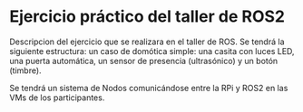 # Ejercicio práctico del taller de ROS2
Descripcion del ejercicio que se realizara en el taller de ROS.
Se tendrá la siguiente estructura: un caso de domótica simple: una casita con luces LED, una puerta automática, un sensor de presencia (ultrasónico) y un botón (timbre).

Se tendrá un sistema de Nodos comunicándose entre la RPi y ROS2 en las VMs de los participantes.
